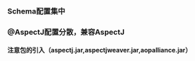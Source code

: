 ### Schema配置集中
### @AspectJ配置分散，兼容AspectJ

#### 注意包的引入（aspectj.jar,aspectjweaver.jar,aopalliance.jar）
